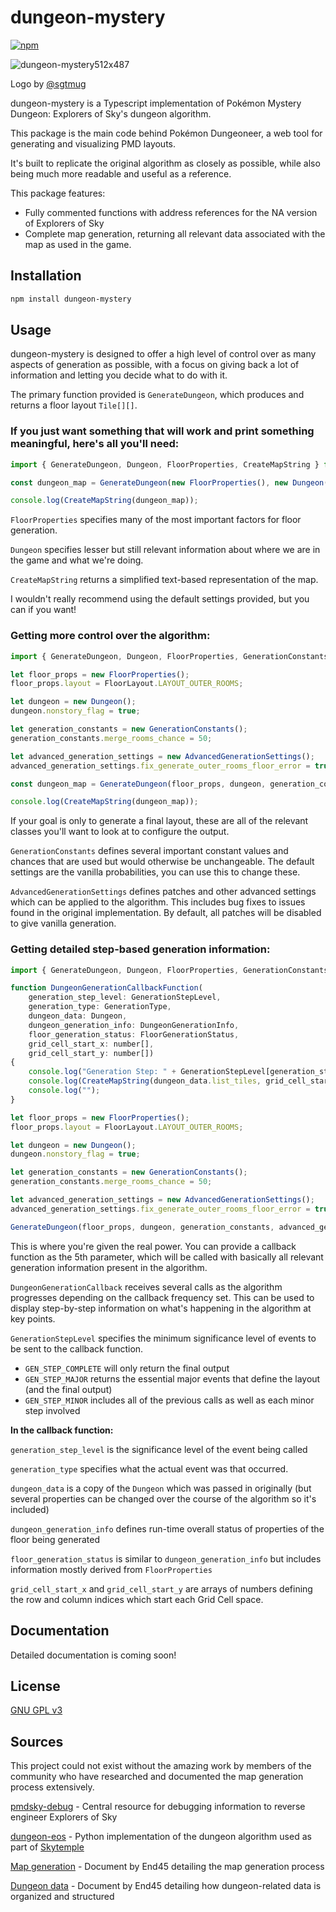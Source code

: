 # dungeon-mystery

[![npm](https://img.shields.io/npm/v/dungeon-mystery)](https://www.npmjs.com/package/dungeon-mystery)

![dungeon-mystery512x487](https://github.com/EpicYoshiMaster/dungeon-mystery/assets/32598419/8aeb7f74-c97d-473b-943a-115f4c83e015)

Logo by [@sgtmug](https://twitter.com/sergeantmug)
 
dungeon-mystery is a Typescript implementation of Pokémon Mystery Dungeon: Explorers of Sky's dungeon algorithm.

This package is the main code behind Pokémon Dungeoneer, a web tool for generating and visualizing PMD layouts.

It's built to replicate the original algorithm as closely as possible, while also being much more readable and useful as a reference.

This package features:

- Fully commented functions with address references for the NA version of Explorers of Sky
- Complete map generation, returning all relevant data associated with the map as used in the game.

## Installation

```bash
npm install dungeon-mystery
```

## Usage

dungeon-mystery is designed to offer a high level of control over as many aspects of generation as possible, with a focus on giving back a lot of information and letting you decide what to do with it.

The primary function provided is `GenerateDungeon`, which produces and returns a floor layout `Tile[][]`.


### If you just want something that will work and print something meaningful, here's all you'll need:

```js
import { GenerateDungeon, Dungeon, FloorProperties, CreateMapString } from 'dungeon-mystery'

const dungeon_map = GenerateDungeon(new FloorProperties(), new Dungeon());

console.log(CreateMapString(dungeon_map));
```

`FloorProperties` specifies many of the most important factors for floor generation. 

`Dungeon` specifies lesser but still relevant information about where we are in the game and what we're doing.

`CreateMapString` returns a simplified text-based representation of the map.

I wouldn't really recommend using the default settings provided, but you can if you want!


### Getting more control over the algorithm:
```js
import { GenerateDungeon, Dungeon, FloorProperties, GenerationConstants, AdvancedGenerationSettings, CreateMapString, FloorLayout } from 'dungeon-mystery'

let floor_props = new FloorProperties();
floor_props.layout = FloorLayout.LAYOUT_OUTER_ROOMS;

let dungeon = new Dungeon();
dungeon.nonstory_flag = true;

let generation_constants = new GenerationConstants();
generation_constants.merge_rooms_chance = 50;

let advanced_generation_settings = new AdvancedGenerationSettings();
advanced_generation_settings.fix_generate_outer_rooms_floor_error = true;

const dungeon_map = GenerateDungeon(floor_props, dungeon, generation_constants, advanced_generation_settings);

console.log(CreateMapString(dungeon_map));
```
If your goal is only to generate a final layout, these are all of the relevant classes you'll want to look at to configure the output.

`GenerationConstants` defines several important constant values and chances that are used but would otherwise be unchangeable. The default settings are the vanilla probabilities, you can use this to change these.

`AdvancedGenerationSettings` defines patches and other advanced settings which can be applied to the algorithm. This includes bug fixes to issues found in the original implementation. By default, all patches will be disabled to give vanilla generation.

### Getting detailed step-based generation information:
```js
import { GenerateDungeon, Dungeon, FloorProperties, GenerationConstants, AdvancedGenerationSettings, CreateMapString, FloorLayout, GenerationStepLevel, GenerationType, DungeonGenerationInfo, FloorGenerationStatus, MajorGenerationType, MinorGenerationType, } from 'dungeon-mystery'

function DungeonGenerationCallbackFunction(
	generation_step_level: GenerationStepLevel,
	generation_type: GenerationType,
	dungeon_data: Dungeon, 
	dungeon_generation_info: DungeonGenerationInfo, 
	floor_generation_status: FloorGenerationStatus, 
	grid_cell_start_x: number[],
	grid_cell_start_y: number[])
{
	console.log("Generation Step: " + GenerationStepLevel[generation_step_level] + ", " + MajorGenerationType[generation_type]);
	console.log(CreateMapString(dungeon_data.list_tiles, grid_cell_start_x, grid_cell_start_y));
	console.log("");
}

let floor_props = new FloorProperties();
floor_props.layout = FloorLayout.LAYOUT_OUTER_ROOMS;

let dungeon = new Dungeon();
dungeon.nonstory_flag = true;

let generation_constants = new GenerationConstants();
generation_constants.merge_rooms_chance = 50;

let advanced_generation_settings = new AdvancedGenerationSettings();
advanced_generation_settings.fix_generate_outer_rooms_floor_error = true;

GenerateDungeon(floor_props, dungeon, generation_constants, advanced_generation_settings, DungeonGenerationCallbackFunction, GenerationStepLevel.GEN_STEP_MAJOR);
```
This is where you're given the real power. You can provide a callback function as the 5th parameter, which will be called with basically all relevant generation information present in the algorithm.

`DungeonGenerationCallback` receives several calls as the algorithm progresses depending on the callback frequency set. This can be used to display step-by-step information on what's happening in the algorithm at key points.

`GenerationStepLevel` specifies the minimum significance level of events to be sent to the callback function. 
- `GEN_STEP_COMPLETE` will only return the final output
- `GEN_STEP_MAJOR` returns the essential major events that define the layout (and the final output)
- `GEN_STEP_MINOR` includes all of the previous calls as well as each minor step involved

**In the callback function:**

`generation_step_level` is the significance level of the event being called

`generation_type` specifies what the actual event was that occurred.

`dungeon_data` is a copy of the `Dungeon` which was passed in originally (but several properties can be changed over the course of the algorithm so it's included)

`dungeon_generation_info` defines run-time overall status of properties of the floor being generated

`floor_generation_status` is similar to `dungeon_generation_info` but includes information mostly derived from `FloorProperties`

`grid_cell_start_x` and `grid_cell_start_y` are arrays of numbers defining the row and column indices which start each Grid Cell space.

## Documentation

Detailed documentation is coming soon!

## License

[GNU GPL v3](LICENSE)

## Sources

This project could not exist without the amazing work by members of the community who have researched and documented the map generation process extensively.

[pmdsky-debug](https://github.com/UsernameFodder/pmdsky-debug) - Central resource for debugging information to reverse engineer Explorers of Sky

[dungeon-eos](https://github.com/SkyTemple/dungeon-eos) - Python implementation of the dungeon algorithm used as part of [Skytemple](https://skytemple.org/)

[Map generation](https://docs.google.com/document/d/1HuJIEOtTYCtSHK6R-sp4LC2gk1RDL_mfoFL6Qn_wdkE/edit) - Document by End45 detailing the map generation process

[Dungeon data](https://docs.google.com/document/d/1UfiFz4xAPtGd-1X2JNE0Jy2z-BLkze1PE4Fo9u-QeYo/edit) - Document by End45 detailing how dungeon-related data is organized and structured
